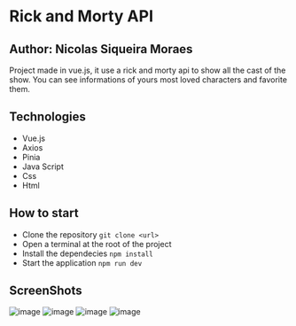 # Rick and Morty API

## Author: Nicolas Siqueira Moraes
Project made in vue.js, it use a rick and morty api to show all the cast of the show. You can see informations of yours most loved characters and favorite them.

## Technologies
  - Vue.js
  - Axios
  - Pinia
  - Java Script
  - Css
  - Html

## How to start
  - Clone the repository `git clone <url>`
  - Open a terminal at the root of the project
  - Install the dependecies `npm install`
  - Start the application `npm run dev`

## ScreenShots
![image](https://github.com/user-attachments/assets/b85e90d4-18ae-49f0-8234-80d2b2b08d53)
![image](https://github.com/user-attachments/assets/da458c1a-e5c4-475c-a3b4-4ddf93870063)
![image](https://github.com/user-attachments/assets/4f69064c-c767-4178-a50e-375447ff6ac4)
![image](https://github.com/user-attachments/assets/db427849-a83b-48d4-b66e-cd8202da2fb8)


